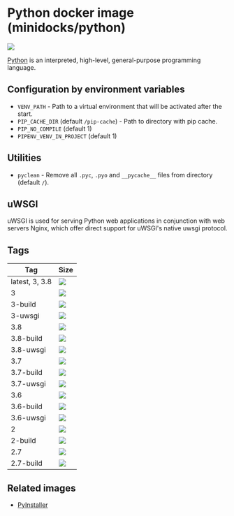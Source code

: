 Python docker image (minidocks/python)
======================================

![](https://upload.wikimedia.org/wikipedia/commons/thumb/f/f8/Python_logo_and_wordmark.svg/320px-Python_logo_and_wordmark.svg.png)

[Python](https://www.python.org/) is an interpreted, high-level, general-purpose programming language.

Configuration by environment variables
--------------------------------------

- `VENV_PATH` - Path to a virtual environment that will be activated after the start.
- `PIP_CACHE_DIR` (default `/pip-cache`) - Path to directory with pip cache.
- `PIP_NO_COMPILE` (default 1)
- `PIPENV_VENV_IN_PROJECT` (default 1)

Utilities
---------

- `pyclean` - Remove all `.pyc`, `.pyo` and `__pycache__` files from directory (default `/`).

uWSGI
-----

uWSGI is used for serving Python web applications in conjunction with web servers Nginx, which offer direct support for
uWSGI's native uwsgi protocol.

Tags
----

 Tag            | Size
 ---            | ----
 latest, 3, 3.8 | [![](https://images.microbadger.com/badges/image/minidocks/python.svg)](https://microbadger.com/images/minidocks/python)
 3              | [![](https://images.microbadger.com/badges/image/minidocks/python:3.svg)](https://microbadger.com/images/minidocks/python:3)
 3-build        | [![](https://images.microbadger.com/badges/image/minidocks/python:3-build.svg)](https://microbadger.com/images/minidocks/python:3-build)
 3-uwsgi        | [![](https://images.microbadger.com/badges/image/minidocks/python:3-uwsgi.svg)](https://microbadger.com/images/minidocks/python:3-uwsgi)
 3.8            | [![](https://images.microbadger.com/badges/image/minidocks/python:3.8.svg)](https://microbadger.com/images/minidocks/python:3.8)
 3.8-build      | [![](https://images.microbadger.com/badges/image/minidocks/python:3.8-build.svg)](https://microbadger.com/images/minidocks/python:3.8-build)
 3.8-uwsgi      | [![](https://images.microbadger.com/badges/image/minidocks/python:3.8-uwsgi.svg)](https://microbadger.com/images/minidocks/python:3.8-uwsgi)
 3.7            | [![](https://images.microbadger.com/badges/image/minidocks/python:3.7.svg)](https://microbadger.com/images/minidocks/python:3.7)
 3.7-build      | [![](https://images.microbadger.com/badges/image/minidocks/python:3.7-build.svg)](https://microbadger.com/images/minidocks/python:3.7-build)
 3.7-uwsgi      | [![](https://images.microbadger.com/badges/image/minidocks/python:3.7-uwsgi.svg)](https://microbadger.com/images/minidocks/python:3.7-uwsgi)
 3.6            | [![](https://images.microbadger.com/badges/image/minidocks/python:3.6.svg)](https://microbadger.com/images/minidocks/python:3.6)
 3.6-build      | [![](https://images.microbadger.com/badges/image/minidocks/python:3.6-uwsgi.svg)](https://microbadger.com/images/minidocks/python:3.6-uwsgi)
 3.6-uwsgi      | [![](https://images.microbadger.com/badges/image/minidocks/python:3.6-uwsgi.svg)](https://microbadger.com/images/minidocks/python:3.6-uwsgi)
 2              | [![](https://images.microbadger.com/badges/image/minidocks/python:2.svg)](https://microbadger.com/images/minidocks/python:2)
 2-build        | [![](https://images.microbadger.com/badges/image/minidocks/python:2-build.svg)](https://microbadger.com/images/minidocks/python:2-build)
 2.7            | [![](https://images.microbadger.com/badges/image/minidocks/python:2.7.svg)](https://microbadger.com/images/minidocks/python:2.7)
 2.7-build      | [![](https://images.microbadger.com/badges/image/minidocks/python:2.7-build.svg)](https://microbadger.com/images/minidocks/python:2.7-build)

Related images
--------------

- [PyInstaller](https://github.com/minidocks/pyinstaller)
